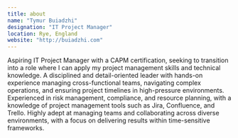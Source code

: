 ```yaml
---
title: about
name: "Tymur Buiadzhi"
designation: "IT Project Manager"
location: Rye, England
website: "http://buiadzhi.com"
---
```


Aspiring IT Project Manager with a CAPM certification, seeking to transition into a role where I can apply my project management skills and technical knowledge. A disciplined and detail-oriented leader with hands-on experience managing cross-functional teams, navigating complex operations, and ensuring project timelines in high-pressure environments. Experienced in risk management, compliance, and resource planning, with a knowledge of project management tools such as Jira, Confluence, and Trello. Highly adept at managing teams and collaborating across diverse environments, with a focus on delivering results within time-sensitive frameworks.
